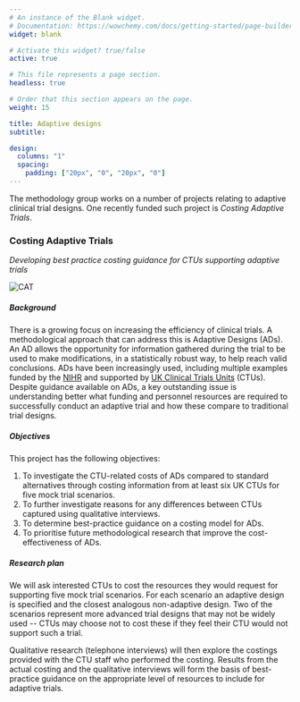 ```yaml
---
# An instance of the Blank widget.
# Documentation: https://wowchemy.com/docs/getting-started/page-builder/
widget: blank

# Activate this widget? true/false
active: true

# This file represents a page section.
headless: true

# Order that this section appears on the page.
weight: 15

title: Adaptive designs
subtitle:

design:
  columns: "1"
  spacing:
    padding: ["20px", "0", "20px", "0"]
---
```


The methodology group works on a number of projects relating to adaptive clinical trial designs.
One recently funded such project is *Costing Adaptive Trials*.

### Costing Adaptive Trials

*Developing best practice costing guidance for CTUs supporting adaptive trials*

![CAT](/img/costing_adaptive_trials.png)

##### Background

There is a growing focus on increasing the efficiency of clinical trials.
A methodological approach that can address this is Adaptive Designs (ADs).
An AD allows the opportunity for information gathered during the trial to be used to make modifications, in a statistically robust way, to help reach valid conclusions.
ADs have been increasingly used, including multiple examples funded by the [NIHR](https://www.nihr.ac.uk/) and supported by [UK Clinical Trials Units](https://www.ukcrc-ctu.org.uk/) (CTUs).
Despite guidance available on ADs, a key outstanding issue is understanding better what funding and personnel resources are required to successfully conduct an adaptive trial and how these compare to traditional trial designs.

##### Objectives

This project has the following objectives:

1. To investigate the CTU-related costs of ADs compared to standard alternatives through costing information from at least six UK CTUs for five mock trial scenarios.
2. To further investigate reasons for any differences between CTUs captured using qualitative interviews.
3. To determine best-practice guidance on a costing model for ADs.
4. To prioritise future methodological research that improve the cost-effectiveness of ADs.

##### Research plan

We will ask interested CTUs to cost the resources they would request for supporting five mock trial scenarios.
For each scenario an adaptive design is specified and the closest analogous non-adaptive design.
Two of the scenarios represent more advanced trial designs that may not be widely used -- CTUs may choose not to cost these if they feel their CTU would not support such a trial. 

Qualitative research (telephone interviews) will then explore the costings provided with the CTU staff who performed the costing.
Results from the actual costing and the qualitative interviews will form the basis of best-practice guidance on the appropriate level of resources to include for adaptive trials.
